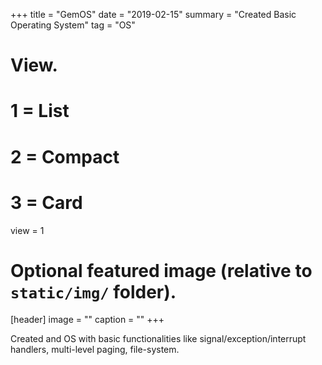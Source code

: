 
+++
title = "GemOS"
date = "2019-02-15"
summary = "Created Basic Operating System"
tag = "OS"
# View.
#   1 = List
#   2 = Compact
#   3 = Card
view = 1

# Optional featured image (relative to `static/img/` folder).
[header]
image = ""
caption = ""
+++

Created and OS with basic functionalities like signal/exception/interrupt handlers, multi-level paging, file-system.